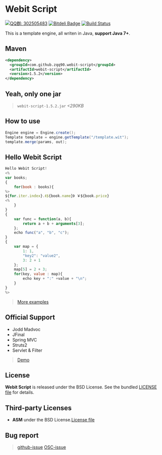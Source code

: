 Webit Script  
====
<a target="_blank" href="http://shang.qq.com/wpa/qunwpa?idkey=7be9d8a59a8533b7c2837bdc22295b4b47c65384eda323971cf5f3b9943ad9db"><img border="0" src="http://pub.idqqimg.com/wpa/images/group.png" alt="QQ群: 302505483" title="QQ群: 302505483"></a>
<a target="_blank" href="https://bitdeli.com/free"><img border="0" src="https://d2weczhvl823v0.cloudfront.net/zqq90/webit-script/trend.png" alt="Bitdeli Badge" title="Bitdeli Badge"></a>
<a target="_blank" href="https://travis-ci.org/zqq90/webit-script"><img border="0" src="https://api.travis-ci.org/zqq90/webit-script.png" alt="Build Status" title="Build Status"></a>

This is a template engine, all writen in Java, **support Java 7+**.

## Maven

~~~~~xml
<dependency>
  <groupId>com.github.zqq90.webit-script</groupId>
  <artifactId>webit-script</artifactId>
  <version>1.5.2</version>
</dependency>
~~~~~

## Yeah, only one jar

> `webit-script-1.5.2.jar` *<290KB*

## How to use

~~~~~java
Engine engine = Engine.create();
Template template = engine.getTemplate("/template.wit");
template.merge(params, out);
~~~~~

## Hello Webit Script

~~~~~javascript
Hello Webit Script!
<%
var books;
{
    for(book : books){
%>
${for.iter.index}.《${book.name}》 ￥${book.price}
<%
    }
}
{
    var func = function(a, b){
        return a + b + arguments[3];
    };
    echo func("a", "b", "c");
}
{
    var map = {
        1: 1,
        "key2": "value2",
        3: 2 + 1
    };
    map[5] = 2 + 3;
    for(key, value : map){
        echo key + ":" +value + "\n";
    }
}
%>
~~~~~

> [More examples][tests]

## Official Support
+ Jodd Madvoc
+ JFinal
+ Spring MVC
+ Struts2
+ Servlet & Filter

> [Demo][mvc-demo]


## License
 
**Webit Script** is released under the BSD License. See the bundled [LICENSE file][license] for
details.

## Third-party Licenses

+ **ASM**  under the BSD License.[License file][asm_license]

## Bug report

> [github-issue][new_issue_github]
> [OSC-issue][new_issue_osc]

[mvc-demo]: https://github.com/zqq90/webitscript-mvc-demo
[tests]: https://github.com/zqq90/webit-script/tree/master/webit-script/src/test/resources/webit/script/test/tmpls

[new_issue_github]: https://github.com/zqq90/webit-script/issues/new
[new_issue_osc]: http://git.oschina.net/zqq90/webit-script/issues/new

[license]: https://github.com/zqq90/webit-script/blob/master/LICENSE
[jodd_license]: http://jodd.org/license.html
[asm_license]: http://asm.ow2.org/license.html

